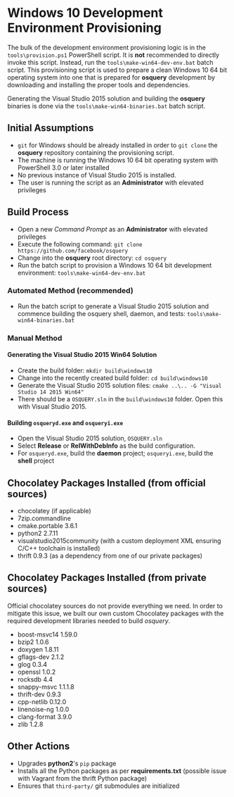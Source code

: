 # Windows 10 Development Environment Provisioning

The bulk of the development environment provisioning logic is in the `tools\provision.ps1` PowerShell script. It is **not** recommended to directly invoke this script. Instead, run the `tools\make-win64-dev-env.bat` batch script. This provisioning script is used to prepare a clean Windows 10 64 bit operating system into one that is prepared for **osquery** development by downloading and installing the proper tools and dependencies.

Generating the Visual Studio 2015 solution and building the **osquery** binaries is done via the `tools\make-win64-binaries.bat` batch script. 

## Initial Assumptions

 * `git` for Windows should be already installed in order to `git clone` the **osquery** repository containing the provisioning script.
 * The machine is running the Windows 10 64 bit operating system with PowerShell 3.0 or later installed
 * No previous instance of Visual Studio 2015 is installed.
 * The user is running the script as an **Administrator** with elevated privileges

## Build Process

 * Open a new *Command Prompt* as an **Administrator** with elevated privileges
 * Execute the following command: `git clone https://github.com/facebook/osquery`
 * Change into the **osquery** root directory: `cd osquery`
 * Run the batch script to provision a Windows 10 64 bit development environment: `tools\make-win64-dev-env.bat`
 
### Automated Method (recommended)

 * Run the batch script to generate a Visual Studio 2015 solution and commence building the osquery shell, daemon, and tests: `tools\make-win64-binaries.bat`

### Manual Method
#### Generating the Visual Studio 2015 Win64 Solution

 * Create the build folder: `mkdir build\windows10`
 * Change into the recently created build folder: `cd build\windows10`
 * Generate the Visual Studio 2015 solution files: `cmake ..\.. -G "Visual Studio 14 2015 Win64"`
 * There should be a `OSQUERY.sln` in the `build\windows10` folder. Open this with Visual Studio 2015.

#### Building `osqueryd.exe` and `osqueryi.exe`
 
 * Open the Visual Studio 2015 solution, `OSQUERY.sln`
 * Select **Release** or **RelWithDebInfo** as the build configuration.
 * For `osqueryd.exe`, build the **daemon** project; `osqueryi.exe`, build the **shell** project
   
## Chocolatey Packages Installed (from official sources)

 * chocolatey (if applicable)
 * 7zip.commandline
 * cmake.portable 3.6.1
 * python2 2.7.11
 * visualstudio2015community (with a custom deployment XML ensuring C/C++ toolchain is installed)
 * thrift 0.9.3 (as a dependency from one of our private packages)

## Chocolatey Packages Installed (from private sources)

Official chocolatey sources do not provide everything we need. In order to mitigate this issue, we built our own custom Chocolatey packages with the required development libraries needed to build *osquery*.

 * boost-msvc14 1.59.0
 * bzip2 1.0.6
 * doxygen 1.8.11
 * gflags-dev 2.1.2
 * glog 0.3.4
 * openssl 1.0.2
 * rocksdb 4.4
 * snappy-msvc 1.1.1.8
 * thrift-dev 0.9.3
 * cpp-netlib 0.12.0
 * linenoise-ng 1.0.0
 * clang-format 3.9.0
 * zlib 1.2.8

## Other Actions

 * Upgrades **python2**'s `pip` package
 * Installs all the Python packages as per **requirements.txt** (possible issue with Vagrant from the thrift Python package)
 * Ensures that `third-party/` git submodules are initialized
